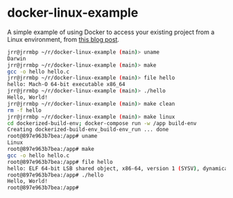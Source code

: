 # docker-linux-example

A simple example of using Docker to access your existing project from a Linux environment, from [this blog post](https://spin.atomicobject.com/2021/05/18/docker-for-occasional-linux-access/).

```sh
jrr@jrrmbp ~/r/docker-linux-example (main)> uname
Darwin
jrr@jrrmbp ~/r/docker-linux-example (main)> make
gcc -o hello hello.c
jrr@jrrmbp ~/r/docker-linux-example (main)> file hello
hello: Mach-O 64-bit executable x86_64
jrr@jrrmbp ~/r/docker-linux-example (main)> ./hello
Hello, World!
jrr@jrrmbp ~/r/docker-linux-example (main)> make clean
rm -f hello
jrr@jrrmbp ~/r/docker-linux-example (main)> make linux
cd dockerized-build-env; docker-compose run -w /app build-env
Creating dockerized-build-env_build-env_run ... done
root@897e963b7bea:/app# uname
Linux
root@897e963b7bea:/app# make
gcc -o hello hello.c
root@897e963b7bea:/app# file hello
hello: ELF 64-bit LSB shared object, x86-64, version 1 (SYSV), dynamically linked, interpreter /lib64/ld-linux-x86-64.so.2, BuildID[sha1]=8cba3c632621b559ed192f211dd03b5056bf8d9a, for GNU/Linux 3.2.0, not stripped
root@897e963b7bea:/app# ./hello
Hello, World!
root@897e963b7bea:/app#
```
